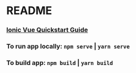 # README

### [Ionic **Vue** Quickstart Guide](https://ionicframework.com/docs/vue/quickstart)

### To run app locally: `npm serve` | `yarn serve`

### To build app: `npm build` | `yarn build`